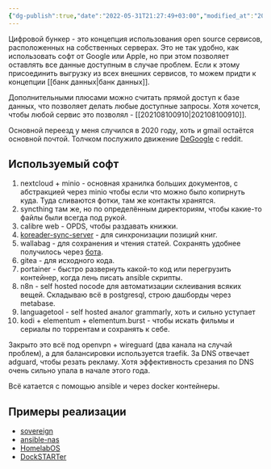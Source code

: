 ```yaml
---
{"dg-publish":true,"date":"2022-05-31T21:27:49+03:00","modified_at":"2022-12-27T16:38:41+04:00","permalink":"/czifrovoj-bunker/","dgHomeLink":false,"dgPassFrontmatter":true}
---
```



Цифровой бункер - это концепция использования open source сервисов, расположенных на собственных серверах. Это не так удобно, как использовать софт от Google или Apple, но при этом позволяет оставлять все данные доступным в случае проблем. Если к этому присоединить выгрузку из всех внешних сервисов, то можем придти к концепции [[банк данных|банк данных]].

Дополнительными плюсами можно считать прямой доступ к базе данных, что позволяет делать любые доступные запросы. Хотя хочется, чтобы любой сервис это позволял - [[202108100910|202108100910]].

Основной переезд у меня случился в 2020 году, хоть и gmail остаётся основной почтой. Толчком послужило движение [DeGoogle](https://www.reddit.com/r/degoogle/) с reddit.

## Используемый софт

1. nextcloud + minio - основная хранилка больших документов, с абстракцией через minio чтобы если что можно было копирнуть куда. Туда сливаются фотки, там же контакты хранятся.
2. syncthing там же, но по определённым директориям, чтобы какие-то файлы были всегда под рукой.
3. calibre web - OPDS, чтобы раздавать книжки.
4. [koreader-sync-server](https://github.com/koreader/koreader-sync-server) - для синхронизации позиций книг.
5. wallabag - для сохранения и чтения статей. Сохранять удобнее получилось через [бота](https://github.com/vanadium23/wallabag-telegram-bot).
6. gitea - для исходного кода.
7. portainer - быстро развернуть какой-то код или перегрузить контейнер, когда лень писать ansible скрипты.
8. n8n - self hosted nocode для автоматизации склеивания всяких вещей. Складываю всё в postgresql, строю дашборды через metabase.
9. languagetool - self hosted аналог grammarly, хоть и сильно уступает
10. kodi + elementum + elementum.burst - чтобы искать фильмы и сериалы по торрентам и сохранять к себе.

Закрыто это всё под openvpn + wireguard (два канала на случай проблем), а для балансировки используется traefik. За DNS отвечает adguard, чтобы резать рекламу. Хотя эффективность срезания по DNS очень сильно упала в начале этого года.

Всё катается с помощью ansible и через docker контейнеры.

## Примеры реализации

- [sovereign](https://github.com/sovereign/sovereign/)
- [ansible-nas](https://github.com/davestephens/ansible-nas)
- [HomelabOS](https://gitlab.com/NickBusey/HomelabOS)
- [DockSTARTer](https://github.com/GhostWriters/DockSTARTer)
